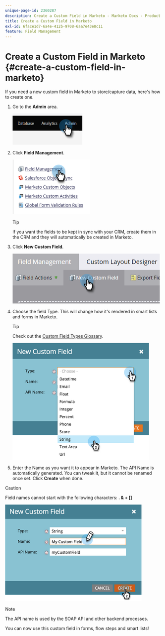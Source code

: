```yaml
---
unique-page-id: 2360287
description: Create a Custom Field in Marketo - Marketo Docs - Product Documentation
title: Create a Custom Field in Marketo
exl-id: 6face1d7-6a4e-412b-9708-6aa7e43e8c11
feature: Field Management
---
```

# Create a Custom Field in Marketo {#create-a-custom-field-in-marketo}

If you need a new custom field in Marketo to store/capture data, here's how to create one.

1. Go to the **Admin** area.

   ![](assets/create-a-custom-field-in-marketo-1.png)

1. Click **Field Management**.

   ![](assets/create-a-custom-field-in-marketo-2.png)

    >[!TIP]
    >
    >If you want the fields to be kept in sync with your CRM, create them in the CRM and they will automatically be created in Marketo.

1. Click **New Custom Field**.

    ![](assets/create-a-custom-field-in-marketo-3.png)

1. Choose the field Type. This will change how it's rendered in smart lists and forms in Marketo.

    >[!TIP]
    >
    >Check out the [Custom Field Types Glossary](/help/marketo/product-docs/administration/field-management/custom-field-type-glossary.md).

    ![](assets/create-a-custom-field-in-marketo-4.png)

1. Enter the Name as you want it to appear in Marketo. The API Name is automatically generated. You can tweak it, but it cannot be renamed once set. Click **Create** when done.

>[!CAUTION]
>
>Field names cannot start with the following characters: **. & + []**

![](assets/create-a-custom-field-in-marketo-5.png)

>[!NOTE]
>
>The API name is used by the SOAP API and other backend processes.

You can now use this custom field in forms, flow steps and smart lists!
